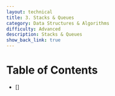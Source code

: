 ```yaml
---
layout: technical
title: 3. Stacks & Queues
category: Data Structures & Algorithms
difficulty: Advanced
description: Stacks & Queues
show_back_link: true
---
```


# Table of Contents
- []